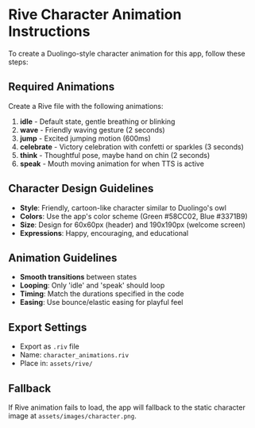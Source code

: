 # Rive Character Animation Instructions

To create a Duolingo-style character animation for this app, follow these steps:

## Required Animations

Create a Rive file with the following animations:

1. **idle** - Default state, gentle breathing or blinking
2. **wave** - Friendly waving gesture (2 seconds)
3. **jump** - Excited jumping motion (600ms)
4. **celebrate** - Victory celebration with confetti or sparkles (3 seconds)
5. **think** - Thoughtful pose, maybe hand on chin (2 seconds)
6. **speak** - Mouth moving animation for when TTS is active

## Character Design Guidelines

- **Style**: Friendly, cartoon-like character similar to Duolingo's owl
- **Colors**: Use the app's color scheme (Green #58CC02, Blue #3371B9)
- **Size**: Design for 60x60px (header) and 190x190px (welcome screen)
- **Expressions**: Happy, encouraging, and educational

## Animation Guidelines

- **Smooth transitions** between states
- **Looping**: Only 'idle' and 'speak' should loop
- **Timing**: Match the durations specified in the code
- **Easing**: Use bounce/elastic easing for playful feel

## Export Settings

- Export as `.riv` file
- Name: `character_animations.riv`
- Place in: `assets/rive/`

## Fallback

If Rive animation fails to load, the app will fallback to the static character image at `assets/images/character.png`.